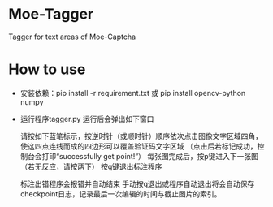 # Moe-Tagger
Tagger for text areas of Moe-Captcha


# How to use
- 安装依赖：pip install -r requirement.txt 或 pip install opencv-python numpy
- 运行程序tagger.py
  运行后会弹出如下窗口

  请按如下蓝笔标示，按逆时针（或顺时针）顺序依次点击图像文字区域四角，使这四点连线而成的四边形可以覆盖验证码文字区域
  （点击后若标记成功，控制台会打印“successfully get point!”）
  每张图完成后，按p键进入下一张图（若无反应，请按两下）
  按q键退出标注程序

  标注出错程序会报错并自动结束
  手动按q退出或程序自动退出将会自动保存checkpoint日志，记录最后一次编辑的时间与截止图片的索引。
